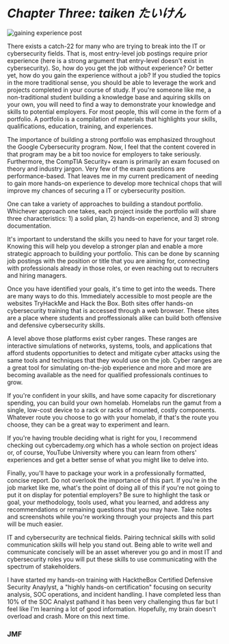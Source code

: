 # *Chapter Three: taiken たいけん*   
![gaining experience post](https://github.com/user-attachments/assets/d42bcade-23fe-4162-adc0-f3317753c0af)  

There exists a catch-22 for many who are trying to break into the IT or cybersecurity fields. That is, most entry-level job postings require prior experience (here is a strong argument that entry-level doesn't exist in cybersecurity). So, how do you get the job without experience? Or better yet, how do you gain the experience without a job? If you studied the topics in the more traditional sense, you should be able to leverage the work and projects completed in your course of study. If you're someone like me, a non-traditional student building a knowledge base and aquiring skills on your own, you will need to find a way to demonstrate your knowledge and skills to potential employers. For most people, this will come in the form of a portfolio. A portfolio is a compilation of materials that highlights your skills, qualifications, education, training, and experiences.   

The importance of building a strong portfolio was emphasized throughout the Google Cybersecurity program. Now, I feel that the content covered in that program may be a bit too novice for employers to take seriously. Furthermore, the CompTIA Security+ exam is primarily an exam focused on theory and industry jargon. Very few of the exam questions are performance-based. That leaves me in my current predicament of needing to gain more hands-on experience to develop more technical chops that will improve my chances of securing a IT or cybersecurity position.   

One can take a variety of approaches to building a standout portfolio. Whichever approach one takes, each project inside the portfolio will share three characteristics: 1) a solid plan, 2) hands-on experience, and 3) strong documentation. 

It's important to understand the skills you need to have for your target role. Knowing this will help you develop a stronger plan and enable a more strategic approach to building your portfolio. This can be done by scanning job postings with the position or title that you are aiming for, connecting with professionals already in those roles, or even reaching out to recruiters and hiring managers.   

Once you have identified your goals, it's time to get into the weeds. There are many ways to do this. Immediately accessible to most people are the websites TryHackMe and Hack the Box. Both sites offer hands-on cybersecurity training that is accessed through a web browser. These sites are a place where students and proffessionals alike can build both offensive and defensive cybersecurity skills.

A level above those platforms exist cyber ranges. These ranges are interactive simulations of networks, systems, tools, and applications that afford students opportunities to detect and mitigate cyber attacks using the same tools and techniques that they would use on the job. Cyber ranges are a great tool for simulating on-the-job experience and more and more are becoming available as the need for qualified professionals continues to grow.   

If you're confident in your skills, and have some capacity for discretionary spending, you can build your own homelab. Homelabs run the gamut from a single, low-cost device to a rack or racks of mounted, costly components. Whatever route you choose to go with your homelab, if that's the route you choose, they can be a great way to experiment and learn.

If you're having trouble deciding what is right for you, I recommend checking out cybercademy.org which has a whole section on project ideas or, of course, YouTube University where you can learn from others' experiences and get a better sense of what you might like to delve into. 

Finally, you'll have to package your work in a professionally formatted, concise report. Do not overlook the importance of this part. If you're in the job market like me, what's the point of doing all of this if you're not going to put it on display for potential employers?  Be sure to highlight the task or goal, your methodology, tools used, what you learned, and address any recommendations or remaining questions that you may have. Take notes and screenshots while you're working through your projects and this part will be much easier.

IT and cybersecurity are technical fields. Pairing technical skills with solid communication skills will help you stand out. Being able to write well and communicate concisely will be an asset wherever you go and in most IT and cybersecurity roles you will put these skills to use communicating with the spectrum of stakeholders.

I have started my hands-on training with HacktheBox Certified Defensive Security Anaylyst, a "highly hands-on certification" focusing on security analysis, SOC operations, and incident handling. I have completed less than 10% of the SOC Analyst pathand it has been very challenging thus far but I feel like I'm learning a lot of good information. Hopefully, my brain doesn't overload and crash. More on this next time.

### JMF



